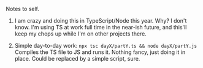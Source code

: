 Notes to self.

1. I am crazy and doing this in TypeScript/Node this year. Why? I don't know. I'm using TS at work full time in the near-ish future, and this'll keep my chops up while I'm on other projects there.

2. Simple day-to-day work: `npx tsc dayX/partY.ts && node dayX/partY.js`
Compiles the TS file to JS and runs it. Nothing fancy, just doing it in place. Could be replaced by a simple script, sure.